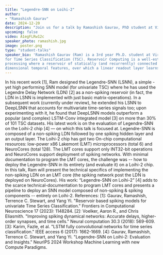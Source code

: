 ```yaml
---
title: "Legendre-SNN on Loihi-2"
author:
- "Ramashish Gaurav"
date: 2024-12-20
description: "Join us for a talk by Ramashish Gaurav, PhD student at Virginia Tech."
upcoming: false
video: A1egFLRw12c
speaker_photo: ramashish.jpg
image: poster.png
type: "student-talks"
speaker_bio: 'Ramashish Gaurav (Ram) is a 3rd year Ph.D. student at Virginia Tech, USA. He is supervised by Prof. Yang (Cindy) Yi in her BRICC Lab, ECE @ VT. Of late, Ram has been working on reservoir-based spiking models
for Time Series Classification (TSC). Reservoir Computing is a well-established domain for time-series
processing where a reservoir of statically (and recurrently) connected neurons compute high
dimensional temporal features, over which a linear readout layer learns the mapping to the output.'
---
```

In his recent work [1], Ram designed the Legendre-SNN (LSNN), a simple - yet high performing SNN model (for univariate TSC) where he has used the Legendre Delay Network (LDN) [2] as a non-spiking reservoir (in fact, the LDN in LSNN is implemented with just basic matrix-operations). In a subsequent work (currently under review), he extended his LSNN to DeepLSNN that accounts for multivariate time-series signals too; upon experimenting with it, he found that DeepLSNN models outperform a popular (and complex) LSTM-Conv integrated model [3] on more than 30% of 101 TSC datasets. His latest work is on the evaluation of Legendre-SNN on the Loihi-2 chip [4] — on which this talk is focused at.
Legendre-SNN is composed of a non-spiking LDN followed by one spiking hidden layer and an output layer. The Loihi-2 chip has got two On-chip computational resources: low-power x86 Lakemont (LMT) microprocessors (total 6) and NeuroCores (total 128). The LMT cores support only INT32-bit operations and NeuroCores support deployment of spiking networks. With minimal documentation to program the LMT cores, the challenge was -- how to deploy the Legendre-SNN in its entirety (and evaluate it) on a Loihi-2 chip. In this talk, Ram will present the technical specifics of implementing the non-spiking LDN on an LMT core (the spiking network post the LDN is deployed on NeuroCores). His work: “Legendre-SNN on Loihi-2” [4] adds to the scarce technical-documentation to program LMT cores and presents a pipeline to deploy an SNN model composed of non-spiking & spiking components -- entirely on Loihi-2.
References:
[1]: Gaurav, Ramashish, Terrence C. Stewart, and Yang Yi. "Reservoir based spiking models for univariate Time Series Classification." Frontiers in Computational Neuroscience 17 (2023): 1148284.
[2]: Voelker, Aaron R., and Chris Eliasmith. "Improving spiking dynamical networks: Accurate delays, higher-order synapses, and time cells." Neural computation 30.3 (2018): 569-609.
[3]: Karim, Fazle, et al. "LSTM fully convolutional networks for time series classification." IEEE access 6 (2017): 1662-1669.
[4]: Gaurav, Ramashish, Terrence C. Stewart, and Yang Yi. "Legendre-SNN on Loihi-2: Evaluation and Insights." NeurIPS 2024 Workshop Machine Learning with new Compute Paradigms.
